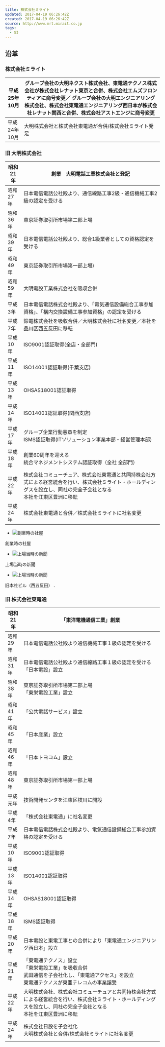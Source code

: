 ```yaml
---
title: 株式会社ミライト
updated: 2017-04-19 06:26:42Z
created: 2017-04-19 06:26:42Z
source: http://www.mrt.mirait.co.jp
tags:
  - SI
---
```


## 沿革

### 株式会社ミライト

| 平成25年 10月 | グループ会社の大明ネクスト株式会社、東電通テクノス株式会社が株式会社レナット東京と合併、株式会社エムズフロンティアに商号変更／ グループ会社の大明エンジニアリング株式会社、株式会社東電通エンジニアリング西日本が株式会社レナット関西と合併、株式会社アストエンジに商号変更 |
| --- | --- |
| 平成24年 10月 | 大明株式会社と株式会社東電通が合併/株式会社ミライト発足 |

### 旧 大明株式会社

| 昭和21年 | 創業　大明電話工業株式会社と登記 |
| --- | --- |
| 昭和27年 | 日本電信電話公社殿より、通信線路工事2級・通信機械工事2級の認定を受ける |
| 昭和36年 | 東京証券取引所市場第二部上場 |
| 昭和39年 | 日本電信電話公社殿より、総合1級業者としての資格認定を受ける |
| 昭和49年 | 東京証券取引所市場第一部上場) |
| 昭和59年 | 大明電設工業株式会社を吸収合併 |
| 平成3年 | 日本電信電話株式会社殿より、「電気通信設備総合工事参加資格」、「構内交換設備工事参加資格」の認定を受ける |
| 平成7年 | 鈴電株式会社を吸収合併／大明株式会社に社名変更／本社を品川区西五反田に移転 |
| 平成10年 | ISO9001認証取得(全店・全部門) |
| 平成11年 | ISO14001認証取得(千葉支店) |
| 平成13年 | OHSAS18001認証取得 |
| 平成14年 | ISO14001認証取得(関西支店) |
| 平成17年 | グループ企業行動憲章を制定<br>ISMS認証取得(ITソリューション事業本部・経営管理本部) |
| 平成18年 | 創業60周年を迎える<br>統合マネジメントシステム認証取得（全社 全部門） |
| 平成22年 | 株式会社コミューチュア、株式会社東電通と共同持株会社方式による経営統合を行い、株式会社ミライト・ホールディングスを設立し、同社の完全子会社となる<br>本社を江東区豊洲に移転 |
| 平成24年 | 株式会社東電通と合併／株式会社ミライトに社名変更 |

- ![創業時の社屋](../_resources/0aa3c029410f51d7f2b3b743717e1928.png)

創業時の社屋

- ![上場当時の新聞](../_resources/b4565cb53b434e1bec4b4ab5d3c7fbf9.png)

上場当時の新聞

- ![上場当時の新聞](../_resources/7db7d202aaa1e4d2fa824326ae8d63c2.png)

旧本社ビル（西五反田）
.

### 旧 株式会社東電通

| 昭和21年 | 「東洋電機通信工業」創業 |
| --- | --- |
| 昭和29年 | 日本電信電話公社殿より通信機械工事１級の認定を受ける |
| 昭和31年 | 日本電信電話公社殿より通信線路工事１級の認定を受ける<br>「日本電設」設立 |
| 昭和38年 | 東京証券取引所市場第二部上場<br>「東栄電設工業」設立 |
| 昭和41年 | 「公共電話サービス」設立 |
| 昭和45年 | 「日本産業」設立 |
| 昭和46年 | 「日本トヨコム」設立 |
| 昭和48年 | 東京証券取引所市場第一部上場 |
| 平成元年 | 技術開発センタを江東区枝川に開設 |
| 平成 4年 | 「株式会社東電通」に社名変更 |
| 平成 7年 | 日本電信電話株式会社殿より、電気通信設備総合工事参加資格の認定を受ける |
| 平成10年 | ISO9001認証取得 |
| 平成13年 | ISO14001認証取得 |
| 平成14年 | OHSAS18001認証取得 |
| 平成18年 | ISMS認証取得 |
| 平成20年 | 日本電設と東電工事との合併により「東電通エンジニアリング西日本」設立 |
| 平成21年 | 「東電通テクノス」設立<br>「東栄電設工業」を吸収合併<br>武田通信を子会社化し、「東電通アクセス」を設立<br>東電通テクノスが東亜テレコムの事業譲受 |
| 平成22年 | 大明株式会社、株式会社コミューチュアと共同持株会社方式による経営統合を行い、株式会社ミライト・ホールディングスを設立し、同社の完全子会社となる<br>本社を江東区豊洲に移転 |
| 平成24年 | 株式会社日設を子会社化<br>大明株式会社と合併/株式会社ミライトに社名変更 |